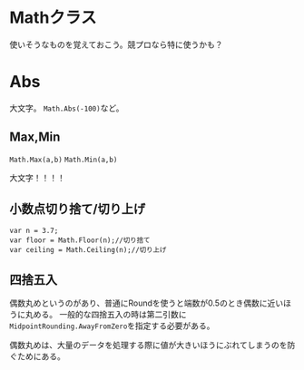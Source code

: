 # Mathクラス

使いそうなものを覚えておこう。競プロなら特に使うかも？

# Abs

大文字。
`Math.Abs(-100)`など。

## Max,Min

`Math.Max(a,b)`
`Math.Min(a,b)`

大文字！！！！

## 小数点切り捨て/切り上げ

```
var n = 3.7;
var floor = Math.Floor(n);//切り捨て
var ceiling = Math.Ceiling(n);//切り上げ
```


## 四捨五入

偶数丸めというのがあり、普通にRoundを使うと端数が0.5のとき偶数に近いほうに丸める。
一般的な四捨五入の時は第二引数に`MidpointRounding.AwayFromZero`を指定する必要がある。

偶数丸めは、大量のデータを処理する際に値が大きいほうにぶれてしまうのを防ぐためにある。

